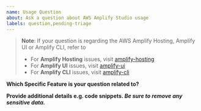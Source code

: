 ```yaml
---
name: Usage Question
about: Ask a question about AWS Amplify Studio usage
labels: question,pending-triage
---
```


> **Note**: If your question is regarding the AWS Amplify Hosting, Amplify UI or Amplify CLI, refer to
> - For **Amplify Hosting** issues, visit [amplify-hosting](https://github.com/aws-amplify/amplify-hosting/issues/new/choose)
> - For **Amplify UI** issues, visit [amplify-ui](https://github.com/aws-amplify/amplify-ui/issues/new/choose)
> - For **Amplify CLI** issues, visit [amplify-cli](https://github.com/aws-amplify/amplify-cli/issues/new/choose)

**Which Specific Feature is your question related to?**




**Provide additional details e.g. code snippets. _Be sure to remove any sensitive data._**
